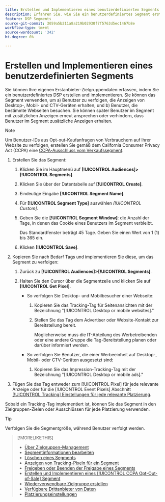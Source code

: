 ```yaml
---
title: Erstellen und Implementieren eines benutzerdefinierten Segments
description: Erfahren Sie, wie Sie ein benutzerdefiniertes Segment erstellen und implementieren, um Benutzer zu verfolgen, die Anzeigen oder Benutzern ausgesetzt sind, die Ihre Webseiten besuchen.
feature: DSP Segments
source-git-commit: 3059a5b211a8a219b02930f7f5763d5ec1467b8e
workflow-type: tm+mt
source-wordcount: '342'
ht-degree: 0%

---
```


# Erstellen und Implementieren eines benutzerdefinierten Segments

Sie können Ihre eigenen Erstanbieter-Zielgruppendaten erfassen, indem Sie ein benutzerdefiniertes DSP erstellen und implementieren. Sie können das Segment verwenden, um a) Benutzer zu verfolgen, die Anzeigen von Desktop-, Mobil- und CTV-Geräten erhalten, und b) Benutzer, die bestimmte Webseiten besuchen. Sie können später Benutzer im Segment mit zusätzlichen Anzeigen erneut ansprechen oder verhindern, dass Benutzer im Segment zusätzliche Anzeigen erhalten.

>[!NOTE]
>
>Um Benutzer-IDs aus Opt-out-Kaufanfragen von Verbrauchern auf Ihrer Website zu verfolgen, erstellen Sie gemäß dem California Consumer Privacy Act (CCPA) eine [CCPA-Ausschluss vom Verkaufssegment](ccpa-opt-out-segment-create.md).

1. Erstellen Sie das Segment:

   1. Klicken Sie im Hauptmenü auf **[!UICONTROL Audiences]>[!UICONTROL Segments]**.

   1. Klicken Sie über der Datentabelle auf **[!UICONTROL Create]**.

   1. Eindeutige Eingabe **[!UICONTROL Segment Name]**.

   1. Für **[!UICONTROL Segment Type]** auswählen *[!UICONTROL Custom]*.

   1. Geben Sie die **[!UICONTROL Segment Window]**: die Anzahl der Tage, in denen das Cookie eines Benutzers im Segment verbleibt.

      Das Standardfenster beträgt 45 Tage. Geben Sie einen Wert von 1 (1) bis 365 ein.

   1. Klicken **[!UICONTROL Save]**.

1. Kopieren Sie nach Bedarf Tags und implementieren Sie diese, um das Segment zu verfolgen:

   1. Zurück zu **[!UICONTROL Audiences]>[!UICONTROL Segments]**.

   2. Halten Sie den Cursor über die Segmentzeile und klicken Sie auf **[!UICONTROL Get Pixel]**.

      * So verfolgen Sie Desktop- und Mobilbesucher einer Webseite:

         1. Kopieren Sie das Tracking-Tag für Seitenansichten mit der Bezeichnung &quot;[!UICONTROL Desktop or mobile websites].&quot;

         1. Stellen Sie das Tag dem Advertiser oder Website-Kontakt zur Bereitstellung bereit.

            Möglicherweise muss die IT-Abteilung des Werbetreibenden oder eine andere Gruppe die Tag-Bereitstellung planen oder darüber informiert werden.
      * So verfolgen Sie Benutzer, die einer Werbeeinheit auf Desktop-, Mobil- oder CTV-Geräten ausgesetzt sind:

         1. Kopieren Sie das Impression-Tracking-Tag mit der Bezeichnung &quot;[!UICONTROL Desktop or mobile ads].&quot;


1. Fügen Sie das Tag entweder zum [!UICONTROL Pixel] für jede relevante Anzeige oder für die [!UICONTROL Event Pixels] Abschnitt [[!UICONTROL Tracking] Einstellungen für jede relevante Platzierung](/help/dsp/campaign-management/placements/placement-settings.md#placement-tracking).

Sobald ein Tracking-Tag implementiert ist, können Sie das Segment in den Zielgruppen-Zielen oder Ausschlüssen für jede Platzierung verwenden.

>[!TIP]
>
>Verfolgen Sie die Segmentgröße, während Benutzer verfolgt werden.

>[!MORELIKETHIS]
>
>* [Über Zielgruppen-Management](audience-about.md)
>* [Segmentinformationen bearbeiten](segment-edit.md)
>* [Löschen eines Segments](segment-delete.md)
>* [Anzeigen von Tracking-Pixeln für ein Segment](segment-view-pixels.md)
>* [Freigeben oder Beenden der Freigabe eines Segments](segment-share.md)
>* [Erstellen und Implementieren eines [!UICONTROL CCPA Opt-Out-of-Sale] Segment](ccpa-opt-out-segment-create.md)
>* [Wiederverwendbare Zielgruppe erstellen](reusable-audience-create.md)
>* [Verfügbare Drittanbieter von Daten](third-party-data-providers.md)
>* [Platzierungseinstellungen](/help/dsp/campaign-management/placements/placement-settings.md)

